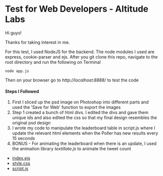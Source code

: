 # Test for Web Developers - Altitude Labs

Hi guys!

Thanks for taking interest in me.

For this test, I used NodeJS for the backend. The node modules I used are express, cookie-parser and ejs. After you git clone this repo, navigate to the root directory and run the following on Terminal

```
node app.js
```

Then on your browser go to *http://localhost:8888/* to test the code

#### Steps I Followed

1. First I sliced up the psd image on Photoshop into different parts and used the 'Save for Web' function to export the images
2. Step 1 created a bunch of html divs. I edited the divs and gave them unique ids and also edited the css so that my final design resembles the original psd design
3. I wrote my code to manipulate the leaderboard table in script.js where I update the relevant html elements when the Poller has new results every 15 seconds
4. BONUS - For animating the leaderboard when there is an update, I used the animation library *textillate.js* to animate the tweet count

* [index.ejs](views/pages/index.ejs)
* [style.css](public/css/style.css)
* [script.js](public/js/script.js)
